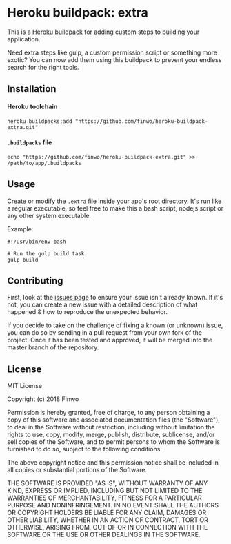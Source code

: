 Heroku buildpack: extra
=======================

This is a [Heroku buildpack](http://devcenter.heroku.com/articles/buildpacks) for adding custom steps to building your application.

Need extra steps like gulp, a custom permission script or something more exotic? You can now add them using this buildpack to prevent your endless search for the right tools.

## Installation

#### Heroku toolchain
```
heroku buildpacks:add "https://github.com/finwo/heroku-buildpack-extra.git"
```

#### `.buildpacks` file

```
echo "https://github.com/finwo/heroku-buildpack-extra.git" >> /path/to/app/.buildpacks
```

## Usage

Create or modify the `.extra` file inside your app's root directory. It's run like a regular executable, so feel free to make this a bash script, nodejs script or any other system executable.

Example:
```
#!/usr/bin/env bash

# Run the gulp build task
gulp build
```

## Contributing

First, look at the [issues page](https://github.com/finwo/heroku-buildpack-extra/issues) to ensure your issue isn't already known. If it's not, you can create a new issue with a detailed description of what happened & how to reproduce the unexpected behavior.

If you decide to take on the challenge of fixing a known (or unknown) issue, you can do so by sending in a pull request from your own fork of the project. Once it has been tested and approved, it will be merged into the master branch of the repository.

## License

MIT License

Copyright (c) 2018 Finwo

Permission is hereby granted, free of charge, to any person obtaining a copy of this software and associated documentation files (the "Software"), to deal in the Software without restriction, including without limitation the rights to use, copy, modify, merge, publish, distribute, sublicense, and/or sell copies of the Software, and to permit persons to whom the Software is furnished to do so, subject to the following conditions:

The above copyright notice and this permission notice shall be included in all copies or substantial portions of the Software.

THE SOFTWARE IS PROVIDED "AS IS", WITHOUT WARRANTY OF ANY KIND, EXPRESS OR IMPLIED, INCLUDING BUT NOT LIMITED TO THE WARRANTIES OF MERCHANTABILITY, FITNESS FOR A PARTICULAR PURPOSE AND NONINFRINGEMENT. IN NO EVENT SHALL THE AUTHORS OR COPYRIGHT HOLDERS BE LIABLE FOR ANY CLAIM, DAMAGES OR OTHER LIABILITY, WHETHER IN AN ACTION OF CONTRACT, TORT OR OTHERWISE, ARISING FROM, OUT OF OR IN CONNECTION WITH THE SOFTWARE OR THE USE OR OTHER DEALINGS IN THE SOFTWARE.
